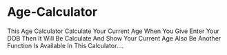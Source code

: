 # Age-Calculator
This Age Calculator Calculate Your Current Age When You Give Enter Your DOB Then It Will Be Calculate And Show Your Current Age Also Be Another Function Is Available In This Calculator....
